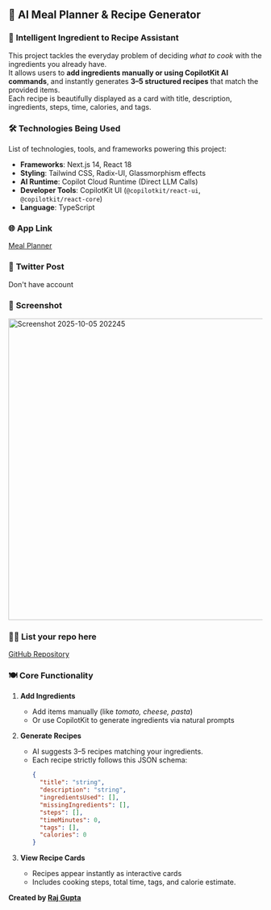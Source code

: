 ## 🚀 **AI Meal Planner & Recipe Generator**

### 📝 **Intelligent Ingredient to Recipe Assistant**

This project tackles the everyday problem of deciding *what to cook* with the ingredients you already have.  
It allows users to **add ingredients manually or using CopilotKit AI commands**, and instantly generates **3–5 structured recipes** that match the provided items.  
Each recipe is beautifully displayed as a card with title, description, ingredients, steps, time, calories, and tags.


### 🛠️ **Technologies Being Used**

List of technologies, tools, and frameworks powering this project:

- **Frameworks**: Next.js 14, React 18  
- **Styling**: Tailwind CSS, Radix-UI, Glassmorphism effects  
- **AI Runtime**: Copilot Cloud Runtime (Direct LLM Calls)  
- **Developer Tools**: CopilotKit UI (`@copilotkit/react-ui`, `@copilotkit/react-core`)  
- **Language**: TypeScript  


### 🌐 **App Link**

[Meal Planner](https://meal-planner-y2p3.onrender.com/)


### 🎯 **Twitter Post**
Don't have account

### 📸 **Screenshot**

<img width="1348" height="598" alt="Screenshot 2025-10-05 202245" src="https://github.com/user-attachments/assets/11d6bbb0-6463-4f2e-8261-0cffe780f121" />



### 🙋‍♂️ **List your repo here**

[GitHub Repository](https://github.com/Raj-G07/Meal-Planner)

### 🍽️ **Core Functionality**

1. **Add Ingredients**
   - Add items manually (like *tomato, cheese, pasta*)  
   - Or use CopilotKit to generate ingredients via natural prompts

2. **Generate Recipes**
   - AI suggests 3–5 recipes matching your ingredients.
   - Each recipe strictly follows this JSON schema:
     ```json
     {
       "title": "string",
       "description": "string",
       "ingredientsUsed": [],
       "missingIngredients": [],
       "steps": [],
       "timeMinutes": 0,
       "tags": [],
       "calories": 0
     }
     
     ```

3. **View Recipe Cards**
   - Recipes appear instantly as interactive cards  
   - Includes cooking steps, total time, tags, and calorie estimate.


**Created by [Raj Gupta](https://github.com/Raj-G07)**  
